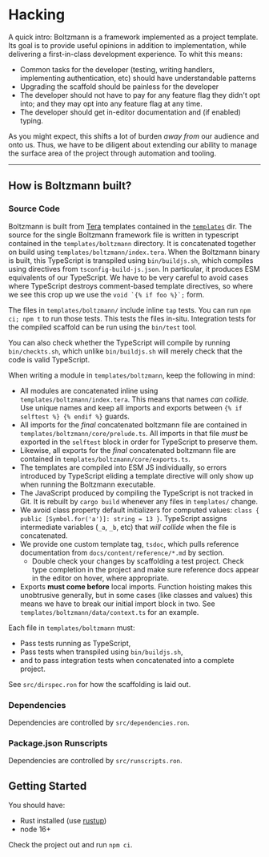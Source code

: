 # Hacking

A quick intro: Boltzmann is a framework implemented as a project template. Its
goal is to provide useful opinions in addition to implementation, while
delivering a first-in-class development experience. To whit this means:

- Common tasks for the developer (testing, writing handlers, implementing
  authentication, etc) should have understandable patterns
- Upgrading the scaffold should be painless for the developer
- The developer should not have to pay for any feature flag they didn't
  opt into; and they may opt into any feature flag at any time.
- The developer should get in-editor documentation and (if enabled) typing.

As you might expect, this shifts a lot of burden _away from_ our audience and
onto us. Thus, we have to be diligent about extending our ability to manage
the surface area of the project through automation and tooling.

---

## How is Boltzmann built?

### Source Code

Boltzmann is built from [Tera] templates contained in the
[`templates`](./templates) dir. The source for the single Boltzmann framework
file is written in typescript contained in the `templates/boltzmann` directory.
It is concatenated together on build using `templates/boltzmann/index.tera`.
When the Boltzmann binary is built, this TypeScript is transpiled using
`bin/buildjs.sh`, which compiles using directives from `tsconfig-build-js.json`.
In particular, it produces ESM equivalents of our TypeScript. We have to be
very careful to avoid cases where TypeScript destroys comment-based template
directives, so where we see this crop up we use the ``void `{% if foo %}`;``
form.

The files in `templates/boltzmann/` include inline `tap` tests. You can run
`npm ci; npm t` to run those tests. This tests the files in-situ. Integration
tests for the compiled scaffold can be run using the `bin/test` tool.

You can also check whether the TypeScript will compile by running
`bin/checkts.sh`, which unlike `bin/buildjs.sh` will merely check that the
code is valid TypeScript.

When writing a module in `templates/boltzmann`, keep the following in mind:

- All modules are concatenated inline using `templates/boltzmann/index.tera`.
  This means that names _can collide_. Use unique names and keep all imports
  and exports between `{% if selftest %} {% endif %}` guards.
- All imports for the _final_ concatenated boltzmann file are contained in
  `templates/boltzmann/core/prelude.ts`. All imports in that file _must_ be
  exported in the `selftest` block in order for TypeScript to preserve them.
- Likewise, all exports for the _final_ concatenated boltzmann file are contained
  in `templates/boltzmann/core/exports.ts`. 
- The templates are compiled into ESM JS individually, so errors introduced by
  TypeScript eliding a template directive will only show up when running the
  Boltzmann executable.
- The JavaScript produced by compiling the TypeScript is not tracked in Git.
  It is rebuilt by `cargo build` whenever any files in `templates/` change.
- We avoid class property default initializers for computed values: `class {
  public [Symbol.for('a')]: string = 13 }`. TypeScript assigns intermediate
  variables (`_a`, `_b`, etc) that _will collide_ when the file is concatenated.
- We provide one custom template tag, `tsdoc`, which pulls reference documentation
  from `docs/content/reference/*.md` by section.
    - Double check your changes by scaffolding a test project. Check type
      completion in the project and make sure reference docs appear in the editor
      on hover, where appropriate.
- Exports **must come before** local imports. Function hoisting makes this
  unobtrusive generally, but in some cases (like classes and values) this means
  we have to break our initial import block in two. See
  `templates/boltzmann/data/context.ts` for an example.

Each file in `templates/boltzmann` must:

- Pass tests running as TypeScript,
- Pass tests when transpiled using `bin/buildjs.sh`,
- and to pass integration tests when concatenated into a complete project.

See `src/dirspec.ron` for how the scaffolding is laid out.

### Dependencies

Dependencies are controlled by `src/dependencies.ron`.

### Package.json Runscripts

Dependencies are controlled by `src/runscripts.ron`.

## Getting Started

You should have:

- Rust installed (use [rustup])
- node 16+

Check the project out and run `npm ci`.

[Tera]: https://tera.netlify.app/docs/
[rustup]: https://rustup.rs/
